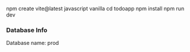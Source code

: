 npm create vite@latest
javascript vanilla
cd todoapp
npm install
npm run dev

### Database Info

Database name: prod

